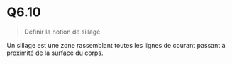# Q6.10

> Définir la notion de sillage.

Un sillage est une zone rassemblant toutes les lignes de courant passant à proximité de la surface du corps.